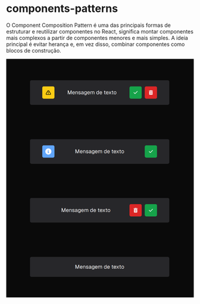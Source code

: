 # components-patterns
O Component Composition Pattern é uma das principais formas de estruturar e reutilizar componentes no React, significa montar componentes mais complexos a partir de componentes menores e mais simples. A ideia principal é evitar herança e, em vez disso, combinar componentes como blocos de construção.

![Componentes](https://github.com/ricardoaraujosantos/components-patterns/blob/main/componente-composicao.png)
